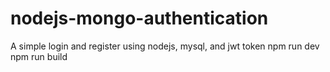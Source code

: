 # nodejs-mongo-authentication
A simple login and register using nodejs, mysql, and jwt token
npm run dev
npm run build